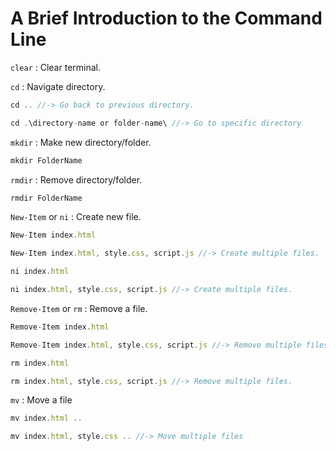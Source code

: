 <h1>A Brief Introduction to the Command Line</h1>

```clear``` : Clear terminal.

```cd``` : Navigate directory.
```js
cd .. //-> Go back to previous directory.

cd .\directory-name or folder-name\ //-> Go to specific directory 
```

```mkdir``` : Make new directory/folder.
```js
mkdir FolderName
```

```rmdir``` : Remove directory/folder.
```js
rmdir FolderName
```

```New-Item``` or ```ni``` : Create new file.
```js
New-Item index.html

New-Item index.html, style.css, script.js //-> Create multiple files.

ni index.html

ni index.html, style.css, script.js //-> Create multiple files.
```

```Remove-Item``` or ```rm``` : Remove a file.
```js
Remove-Item index.html

Remove-Item index.html, style.css, script.js //-> Remove multiple files.

rm index.html

rm index.html, style.css, script.js //-> Remove multiple files.
```

```mv``` : Move a file
```js
mv index.html ..

mv index.html, style.css .. //-> Move multiple files
```



